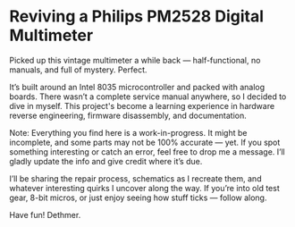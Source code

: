 # Reviving a Philips PM2528 Digital Multimeter
Picked up this vintage multimeter a while back — half-functional, no manuals, and full of mystery. Perfect.

It’s built around an Intel 8035 microcontroller and packed with analog boards. There wasn’t a complete service manual anywhere, so I decided to dive in myself. This project's become a learning experience in hardware reverse engineering, firmware disassembly, and documentation.

Note: Everything you find here is a work-in-progress. It might be incomplete, and some parts may not be 100% accurate — yet. If you spot something interesting or catch an error, feel free to drop me a message. I’ll gladly update the info and give credit where it’s due.

I’ll be sharing the repair process, schematics as I recreate them, and whatever interesting quirks I uncover along the way. If you’re into old test gear, 8-bit micros, or just enjoy seeing how stuff ticks — follow along.

Have fun!
Dethmer.